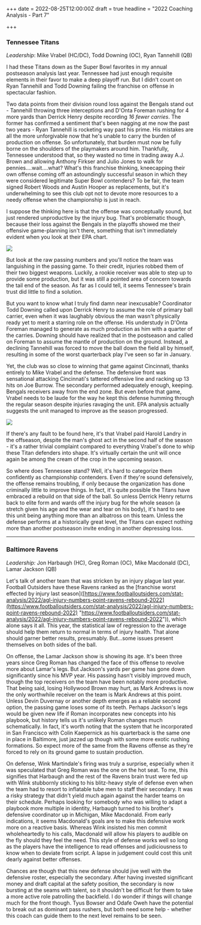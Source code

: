 +++
date = 2022-08-25T12:00:00Z
draft = true
headline = "2022 Coaching Analysis - Part 7"

+++
### Tennessee Titans

_Leadership_: Mike Vrabel (HC/DC), Todd Downing (OC), Ryan Tannehill (QB)

I had these Titans down as the Super Bowl favorites in my annual postseason analysis last year. Tennessee had just enough requisite elements in their favor to make a deep playoff run. But I didn't count on Ryan Tannehill and Todd Downing failing the franchise on offense in spectacular fashion.

Two data points from their division round loss against the Bengals stand out - Tannehill throwing three interceptions and D'Onta Foreman rushing for 4 more yards than Derrick Henry despite recording _16 fewer carries_. The former has confirmed a sentiment that's been nagging at me now the past two years - Ryan Tannehill is rocketing way past his prime. His mistakes are all the more unforgivable now that he's unable to carry the burden of production on offense. So unfortunately, that burden must now be fully borne on the shoulders of the playmakers around him. Thankfully, Tennessee understood that, so they wasted no time in trading away A.J. Brown and allowing Anthony Firkser and Julio Jones to walk for pennies....wait....what? What's this franchise thinking, kneecapping their own offense coming off an astoundingly successful season in which they were considered legitimate Super Bowl contenders? To be fair, the team signed Robert Woods and Austin Hooper as replacements, but it's underwhelming to see this club opt not to devote more resources to a needy offense when the championship is just in reach.

I suppose the thinking here is that the offense was conceptually sound, but just rendered unproductive by the injury bug. That's problematic though, because their loss against the Bengals in the playoffs showed me their offensive game-planning isn't there, something that isn't immediately evident when you look at their EPA chart.

![](/uploads/tennesseeoffecedetailed.png)

But look at the raw passing numbers and you'll notice the team was languishing in the passing game. To their credit, injuries robbed them of their two biggest weapons. Luckily, a rookie receiver was able to step up to provide some production, but it was still a pointed area of concern towards the tail end of the season. As far as I could tell, it seems Tennessee's brain trust did little to find a solution.

But you want to know what I truly find damn near inexcusable? Coordinator Todd Downing called upon Derrick Henry to assume the role of primary ball carrier, even when it was laughably obvious the man wasn't physically ready yet to merit a starring role on the offense. His understudy in D'Onta Foreman managed to generate as much production as him with a quarter of the carries. Downing should have realized that in the postseason and called on Foreman to assume the mantle of production on the ground. Instead, a declining Tannehill was forced to move the ball down the field all by himself, resulting in some of the worst quarterback play I've seen so far in January.

Yet, the club was so close to winning that game against Cincinnati, thanks entirely to Mike Vrabel and the defense. The defensive front was sensational attacking Cincinnati's tattered offensive line and racking up 13 hits on Joe Burrow. The secondary performed adequately enough, keeping. Bengals receivers away from the end zone. But even before that game, Vrabel needs to be laude for the way he kept this defense humming through the regular season despite injuries ravaging the unit. EPA analysis actually suggests the unit managed to improve as the season progressed.

![](/uploads/tennesseedefense.png)

If there's any fault to be found here, it's that Vrabel paid Harold Landry in the offseason, despite the man's ghost act in the second half of the season - it's a rather trivial complaint compared to everything Vrabel's done to whip these Titan defenders into shape. It's virtually certain the unit will once again be among the cream of the crop in the upcoming season.

So where does Tennessee stand? Well, it's hard to categorize them confidently as championship contenders. Even if they're sound defensively, the offense remains troubling, if only because the organization has done criminally little to improve things. In fact, it's quite possible the Titans have embraced a rebuild on that side of the ball. So unless Derrick Henry returns back to elite form and wards off the injury bug for the whole season (a stretch given his age and the wear and tear on his body), it's hard to see this unit being anything more than an albatross on this team. Unless the defense performs at a historically great level, the Titans can expect nothing more than another postseason invite ending in another depressing loss.

***

### Baltimore Ravens

_Leadership:_ Jon Harbaugh (HC), Greg Roman (OC), Mike Macdonald (DC), Lamar Jackson (QB)

Let's talk of another team that was stricken by an injury plague last year. Football Outsiders have these Ravens ranked as the \[franchise worst effected by injury last season\]([https://www.footballoutsiders.com/stat-analysis/2022/agl-injury-numbers-point-ravens-rebound-2022](https://www.footballoutsiders.com/stat-analysis/2022/agl-injury-numbers-point-ravens-rebound-2022) "https://www.footballoutsiders.com/stat-analysis/2022/agl-injury-numbers-point-ravens-rebound-2022")), which alone says it all. This year, the statistical law of regression to the average should help them return to normal in terms of injury health. That alone should garner better results, presumably. But...some issues present themselves on both sides of the ball.

On offense, the Lamar Jackson show is showing its age. It's been three years since Greg Roman has changed the face of this offense to revolve more about Lamar's legs. But Jackson's yards per game has gone down significantly since his MVP year. His passing hasn't visibly improved much, though the top receivers on the team have been notably more productive. That being said, losing Hollywood Brown may hurt, as Mark Andrews is now the only worthwhile receiver on the team is Mark Andrews at this point. Unless Devin Duvernay or another depth emerges as a reliable second option, the passing game loses some of its teeth. Perhaps Jackson's legs would be given new life if Roman incorporates new concepts into his playbook, but history tells us it's unlikely Roman changes much schematically. In fact, it's worth noting that the system that he incorporated in San Francisco with Colin Kaepernick as his quarterback is the same one in place in Baltimore, just jazzed up though with some more exotic rushing formations. So expect more of the same from the Ravens offense as they're forced to rely on its ground game to sustain production.

On defense, Wink Martindale's firing was truly a surprise, especially when it was speculated that Greg Roman was the one on the hot seat. To me, this signifies that Harbaugh and the rest of the Ravens brain trust were fed up with Wink stubbornly sticking to his blitz-heavy style of defense even when the team had to resort to inflatable tube men to staff their secondary. It was a risky strategy that didn't yield much again against the harder teams on their schedule. Perhaps looking for somebody who was willing to adapt a playbook more multiple in identity, Harbaugh turned to his brother's defensive coordinator up in Michigan, Mike Macdonald. From early indications, it seems Macdonald's goals are to make this defensive work more on a reactive basis. Whereas Wink insisted his men commit wholeheartedly to his calls, Macdonald will allow his players to audible on the fly should they feel the need. This style of defense works well so long as the players have the intelligence to read offenses and judiciousness to know when to deviate from script. A lapse in judgement could cost this unit dearly against better offenses.

Chances are though that this new defense should jive well with the defensive roster, especially the secondary. After having invested significant money and draft capital at the safety position, the secondary is now bursting at the seams with talent, so it shouldn't be difficult for them to take a more active role patrolling the backfield. I do wonder if things will change much for the front though. Tyus Bowser and Odafe Oweh have the potential to break out as dominant pass rushers, but both need some help - whether this coach can guide them to the next level remains to be seen.